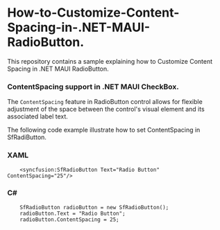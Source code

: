 # How-to-Customize-Content-Spacing-in-.NET-MAUI-RadioButton.
This repository contains a sample explaining how to Customize Content Spacing in .NET MAUI RadioButton.

### ContentSpacing support in .NET MAUI CheckBox.

The `ContentSpacing` feature in RadioButton control allows for flexible adjustment of the space between the control's visual element and its associated label text.

The following code example illustrate how to set ContentSpacing in SfRadiButton.

### XAML

```
    <syncfusion:SfRadioButton Text="Radio Button" ContentSpacing="25"/> 

```

### C#

```
    SfRadioButton radioButton = new SfRadioButton();
    radioButton.Text = "Radio Button";
    radioButton.ContentSpacing = 25;

```